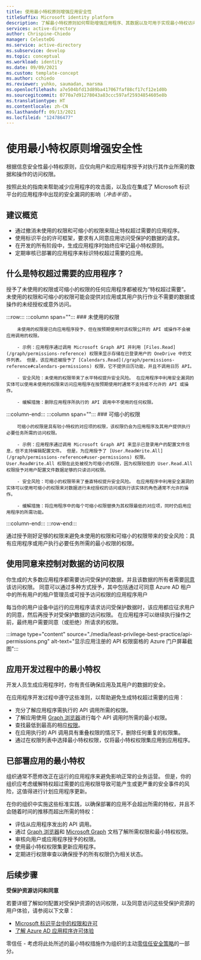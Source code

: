 ```yaml
---
title: 使用最小特权原则增强应用安全性
titleSuffix: Microsoft identity platform
description: 了解最小特权原则如何帮助增强应用程序、其数据以及可用于实现最小特权访问的 Microsoft 标识平台功能的安全性。
services: active-directory
author: Chrispine-Chiedo
manager: CelesteDG
ms.service: active-directory
ms.subservice: develop
ms.topic: conceptual
ms.workload: identity
ms.date: 09/09/2021
ms.custom: template-concept
ms.author: cchiedo
ms.reviewer: yuhko, saumadan, marsma
ms.openlocfilehash: a7e504bfd13d89ba417067faf88cf17cf12e1d0b
ms.sourcegitcommit: 0770a7d91278043a83ccc597af25934854605e8b
ms.translationtype: HT
ms.contentlocale: zh-CN
ms.lasthandoff: 09/13/2021
ms.locfileid: "124786477"
---
```

# <a name="enhance-security-with-the-principle-of-least-privilege"></a>使用最小特权原则增强安全性

根据信息安全性最小特权原则，应仅向用户和应用程序授予对执行其作业所需的数据和操作的访问权限。

按照此处的指南来帮助减少应用程序的攻击面，以及应在集成了 Microsoft 标识平台的应用程序中出现的安全漏洞的影响（*冲击半径*）。

## <a name="recommendations-at-a-glance"></a>建议概览

- 通过撤消未使用的权限和可缩小的权限来阻止特权超过需要的应用程序。
- 使用标识平台的许可框架，要求有人同意应用访问受保护的数据的请求。
- 在开发的所有阶段中，生成应用程序时始终应牢记最小特权原则。
- 定期审核已部署的应用程序来标识特权超过需要的应用。

## <a name="whats-an-overprivileged-application"></a>什么是特权超过需要的应用程序？

授予了未使用的权限或可缩小的权限的任何应用程序都被视为“特权超过需要”。 未使用的权限和可缩小的权限可能会提供对应用或其用户执行作业不需要的数据或操作的未经授权或意外访问。

:::row:::
   :::column span="":::
      ### <a name="unused-permissions"></a>未使用的权限

        未使用的权限是已向应用程序授予，但在按预期使用时该权限公开的 API 或操作不会被应用调用的权限。

        - 示例：应用程序通过调用 Microsoft Graph API 并利用 [Files.Read](/graph/permissions-reference) 权限来显示存储在已登录用户的 OneDrive 中的文件列表。 但是，该应用还被授予了 [Calendars.Read](/graph/permissions-reference#calendars-permissions) 权限，它不提供日历功能，并且不调用日历 API。

        - 安全风险：未使用的权限带来了水平特权提升安全风险。 在应用程序中利用安全漏洞的实体可以使用未使用的权限来访问应用程序在按预期使用时通常不支持或不允许的 API 或操作。

        - 缓解措施：删除应用程序所执行的 API 调用中不使用的任何权限。
   :::column-end:::
   :::column span="":::
      ### <a name="reducible-permissions"></a>可缩小的权限

        可缩小的权限是具有较小特权的对应项的权限，该权限仍会为应用程序及其用户提供执行必要任务所需的访问权限。

        - 示例：应用程序通过调用 Microsoft Graph API 来显示已登录用户的配置文件信息，但不支持编辑配置文件。 但是，为应用授予了 [User.ReadWrite.All](/graph/permissions-reference#user-permissions) 权限。 User.ReadWrite.All 权限在此处被视为可缩小的权限，因为权限较低的 User.Read.All 权限授予对用户配置文件数据足够的只读访问权限。

        - 安全风险：可缩小的权限带来了垂直特权提升安全风险。 在应用程序中利用安全漏洞的实体可以使用可缩小的权限来对数据进行未经授权的访问或执行该实体的角色通常不允许的操作。

        - 缓解措施：将应用程序中的每个可缩小权限替换为其权限最低的对应项，同时仍启用应用程序的所需功能。
   :::column-end:::
:::row-end:::

通过授予刚好足够的权限来避免未使用的权限和可缩小的权限带来的安全风险：具有应用程序或用户执行必要任务所需的最小权限的权限。

## <a name="use-consent-to-control-access-to-data"></a>使用同意来控制对数据的访问权限

你生成的大多数应用程序都需要访问受保护的数据，并且该数据的所有者需要[同意](application-consent-experience.md#consent-and-permissions)该访问权限。 同意可以通过多种方式授予，其中包括通过可同意 Azure AD 租户中的所有用户的租户管理员或可授予访问权限的应用程序用户

每当你的用户设备中运行的应用程序请求访问受保护数据时，该应用都应征求用户的同意，然后再授予对受保护数据的访问权限。 在应用程序可以继续执行操作之前，最终用户需要同意（或拒绝）所请求的权限。

:::image type="content" source="./media/least-privilege-best-practice/api-permissions.png" alt-text="显示应用注册的 API 权限窗格的 Azure 门户屏幕截图":::

## <a name="least-privilege-during-app-development"></a>应用开发过程中的最小特权

开发人员生成应用程序时，你有责任确保应用及其用户的数据的安全。

在应用程序开发过程中遵守这些准则，以帮助避免生成特权超过需要的应用：

- 充分了解应用程序需执行的 API 调用所需的权限。
- 了解应用使用 [Graph 浏览器](https://developer.microsoft.com/graph/graph-explorer)进行每个 API 调用时所需的最小权限。
- 查找最低到最高的相应[权限](/graph/permissions-reference)。
- 在应用执行的 API 调用具有重叠权限的情况下，删除任何重复的权限集。
- 通过在权限列表中选择最小特权权限，仅将最小特权权限集应用到应用程序。

## <a name="least-privilege-for-deployed-apps"></a>已部署应用的最小特权

组织通常不愿修改正在运行的应用程序来避免影响正常的业务运营。 但是，你的组织应考虑缓解特权超过需要的应用权限导致可能产生或更严重的安全事件的风险，这值得进行计划应用程序更新。

在你的组织中实施这些标准实践，以确保部署的应用不会超出所需的特权，并且不会随着时间的推移而超出所需的特权：

- 评估从应用程序发出的 API 调用。
- 通过 [Graph 浏览器](https://developer.microsoft.com/graph/graph-explorer)和 [Microsoft Graph](/graph/overview) 文档了解所需权限和最小特权权限。
- 审核向用户或应用程序授予的权限。
- 使用最小特权权限集更新应用程序。
- 定期进行权限审查以确保授予的所有权限仍为相关状态。

## <a name="next-steps"></a>后续步骤

**受保护资源访问和同意**

若要详细了解如何配置对受保护资源的访问权限，以及同意访问这些受保护资源的用户体验，请参阅以下文章：

- [Microsoft 标识平台中的权限和许可](../develop/v2-permissions-and-consent.md)
- [了解 Azure AD 应用程序许可体验](../develop/application-consent-experience.md)

零信任 - 考虑将此处所述的最小特权措施作为组织的主动[零信任安全策略](/security/zero-trust/)的一部分。
